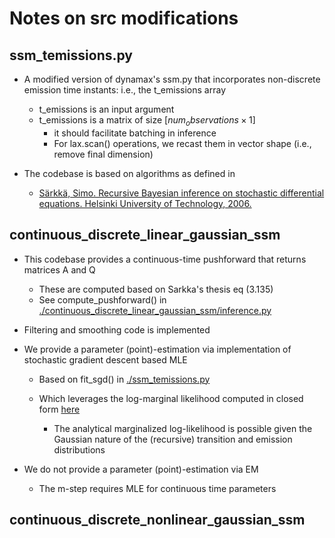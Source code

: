 # Notes on src modifications

## ssm_temissions.py

- A modified version of dynamax's ssm.py that incorporates non-discrete emission time instants: i.e., the t_emissions array
    - t_emissions is an input argument
    - t_emissions is a matrix of size $[num_observations \times 1]$
        - it should facilitate batching in inference
        - For lax.scan() operations, we recast them in vector shape (i.e., remove final dimension) 

- The codebase is based on algorithms as defined in
    - [Särkkä, Simo. Recursive Bayesian inference on stochastic differential equations. Helsinki University of Technology, 2006.](https://aaltodoc.aalto.fi/items/cc45c44e-ff66-4907-bfff-03293391fe1d)
    
## continuous_discrete_linear_gaussian_ssm

- This codebase provides a continuous-time pushforward that returns matrices A and Q
    - These are computed based on Sarkka's thesis eq (3.135)
    - See compute_pushforward() in [./continuous_discrete_linear_gaussian_ssm/inference.py](./continuous_discrete_linear_gaussian_ssm/inference.py)
    
- Filtering and smoothing code is implemented

- We provide a parameter (point)-estimation via implementation of stochastic gradient descent based MLE
    - Based on fit_sgd() in [./ssm_temissions.py](./ssm_temissions.py)
    
    - Which leverages the log-marginal likelihood computed in closed form [here](https://github.com/iurteaga/hybrid_dynamics_uq/blob/main/src/continuous_discrete_linear_gaussian_ssm/inference.py#L507)
        - The analytical marginalized log-likelihood is possible given the Gaussian nature of the (recursive) transition and emission distributions
    
- We do not provide a parameter (point)-estimation via EM
    - The m-step requires MLE for continuous time parameters

## continuous_discrete_nonlinear_gaussian_ssm
